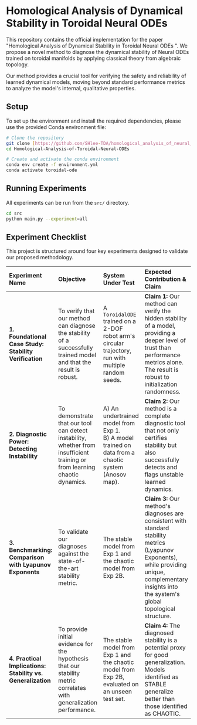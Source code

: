 # Homological Analysis of Dynamical Stability in Toroidal Neural ODEs

This repository contains the official implementation for the paper "Homological Analysis of Dynamical Stability in Toroidal Neural ODEs
". 
We propose a novel method to diagnose the dynamical stability of Neural ODEs trained on toroidal manifolds by applying classical theory from algebraic topology.

Our method provides a crucial tool for verifying the safety and reliability of learned dynamical models, moving beyond standard performance metrics to analyze the model's internal, qualitative properties.

## Setup

To set up the environment and install the required dependencies, please use the provided Conda environment file:

```bash
# Clone the repository
git clone [https://github.com/SHlee-TDA/homological_analysis_of_neural_ode.git](https://github.com/SHlee-TDA/homological_analysis_of_neural_ode.git)
cd Homological-Analysis-of-Toroidal-Neural-ODEs

# Create and activate the conda environment
conda env create -f environment.yml
conda activate toroidal-ode
```

## Running Experiments

All experiments can be run from the `src/` directory.

```bash
cd src
python main.py --experiment=all
```

## Experiment Checklist

This project is structured around four key experiments designed to validate our proposed methodology.

| Experiment Name                                       | Objective                                                                                                         | System Under Test                                                                    | Expected Contribution & Claim                                                                                                                                                             |
| :---------------------------------------------------- | :---------------------------------------------------------------------------------------------------------------- | :----------------------------------------------------------------------------------- | :---------------------------------------------------------------------------------------------------------------------------------------------------------------------------------------- |
| **1. Foundational Case Study: Stability Verification** | To verify that our method can diagnose the stability of a successfully trained model and that the result is robust. | A `ToroidalODE` trained on a 2-DOF robot arm's circular trajectory, run with multiple random seeds. | **Claim 1:** Our method can verify the hidden stability of a model, providing a deeper level of trust than performance metrics alone. The result is robust to initialization randomness.       |
| **2. Diagnostic Power: Detecting Instability** | To demonstrate that our tool can detect instability, whether from insufficient training or from learning chaotic dynamics.  | A) An undertrained model from Exp 1. <br> B) A model trained on data from a chaotic system (Anosov map). | **Claim 2:** Our method is a complete diagnostic tool that not only certifies stability but also successfully detects and flags unstable learned dynamics.                                       |
| **3. Benchmarking: Comparison with Lyapunov Exponents** | To validate our diagnoses against the state-of-the-art stability metric.                                          | The stable model from Exp 1 and the chaotic model from Exp 2B.                       | **Claim 3:** Our method's diagnoses are consistent with standard stability metrics (Lyapunov Exponents), while providing unique, complementary insights into the system's global topological structure. |
| **4. Practical Implications: Stability vs. Generalization** | To provide initial evidence for the hypothesis that our stability metric correlates with generalization performance.     | The stable model from Exp 1 and the chaotic model from Exp 2B, evaluated on an unseen test set. | **Claim 4:** The diagnosed stability is a potential proxy for good generalization. Models identified as STABLE generalize better than those identified as CHAOTIC.                           |
